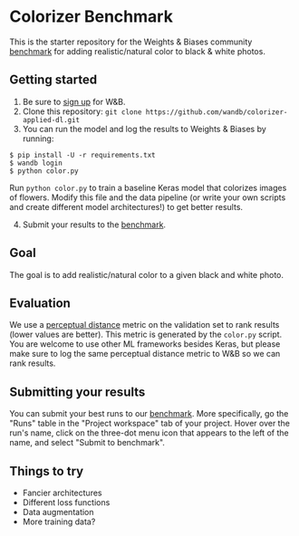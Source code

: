# Colorizer Benchmark

This is the starter repository for the Weights & Biases community [benchmark](https://app.wandb.ai/wandb/colorizer-applied-dl/benchmark) for adding realistic/natural
color to black & white photos. 

## Getting started

1. Be sure to [sign up](https://app.wandb.ai/login?signup=true) for W&B.
2. Clone this repository: `git clone https://github.com/wandb/colorizer-applied-dl.git`
3. You can run the model and log the results to Weights & Biases by running:

```
$ pip install -U -r requirements.txt
$ wandb login
$ python color.py
```
Run `python color.py` to train a baseline Keras model that colorizes images of flowers. 
Modify this file and the data pipeline (or write your own scripts and create different model architectures!) to get better results.

4. Submit your results to the [benchmark](https://app.wandb.ai/wandb/colorizer-applied-dl/benchmark).

## Goal

The goal is to add realistic/natural color to a given black and white photo.

## Evaluation

We use a [perceptual distance](https://www.compuphase.com/cmetric.htm) metric on the validation set to rank results (lower values are better).
This metric is generated by the `color.py` script. You are welcome to use other ML frameworks besides Keras, but please make sure to log the same perceptual distance metric to
W&B so we can rank results.

## Submitting your results

You can submit your best runs to our [benchmark](https://app.wandb.ai/wandb/colorizer-applied-dl/benchmark). More specifically, go the "Runs" table in the "Project workspace" tab of your project.
Hover over the run's name, click on the three-dot menu icon that appears to the left of the name, and select "Submit to benchmark".

## Things to try

- Fancier architectures
- Different loss functions
- Data augmentation
- More training data?
